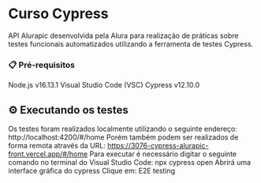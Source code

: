 # Curso Cypress
API Alurapic desenvolvida pela Alura para realização de práticas sobre testes funcionais automatizados utilizando a ferramenta de testes Cypress.

### 📋 Pré-requisitos
Node.js v16.13.1
Visual Studio Code (VSC)
Cypress v12.10.0

## ⚙️ Executando os testes
Os testes foram realizados localmente utilizando o seguinte endereço: http://localhost:4200/#/home
Porém também podem ser realizados de forma remota através da URL: https://3076-cypress-alurapic-front.vercel.app/#/home
Para executar é necessário digitar o seguinte comando no terminal do Visual Studio Code: npx cypress open
Abrirá uma interface gráfica do cypress 
Clique em: E2E testing
